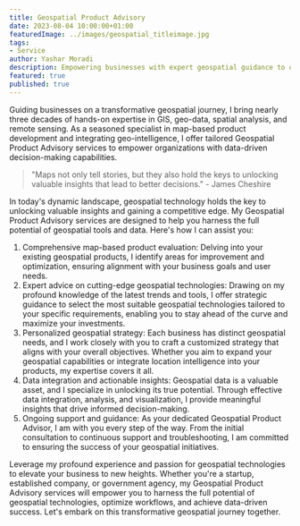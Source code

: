 ```yaml
---
title: Geospatial Product Advisory
date: 2023-08-04 10:00:00+01:00
featuredImage: ../images/geospatial_titleimage.jpg
tags:
- Service
author: Yashar Moradi
description: Empowering businesses with expert geospatial guidance to optimize products, unlock location-based insights, and make data-driven decisions for strategic growth.
featured: true
published: true
---
```

Guiding businesses on a transformative geospatial journey, I bring nearly three decades of hands-on expertise in GIS, geo-data, spatial analysis, and remote sensing. As a seasoned specialist in map-based product development and integrating geo-intelligence, I offer tailored Geospatial Product Advisory services to empower organizations with data-driven decision-making capabilities.

>"Maps not only tell stories, but they also hold the keys to unlocking valuable insights that lead to better decisions." - James Cheshire

In today's dynamic landscape, geospatial technology holds the key to unlocking valuable insights and gaining a competitive edge. My Geospatial Product Advisory services are designed to help you harness the full potential of geospatial tools and data. Here's how I can assist you:

1. Comprehensive map-based product evaluation: Delving into your existing geospatial products, I identify areas for improvement and optimization, ensuring alignment with your business goals and user needs. 
2. Expert advice on cutting-edge geospatial technologies: Drawing on my profound knowledge of the latest trends and tools, I offer strategic guidance to select the most suitable geospatial technologies tailored to your specific requirements, enabling you to stay ahead of the curve and maximize your investments. 
3. Personalized geospatial strategy: Each business has distinct geospatial needs, and I work closely with you to craft a customized strategy that aligns with your overall objectives. Whether you aim to expand your geospatial capabilities or integrate location intelligence into your products, my expertise covers it all. 
4. Data integration and actionable insights: Geospatial data is a valuable asset, and I specialize in unlocking its true potential. Through effective data integration, analysis, and visualization, I provide meaningful insights that drive informed decision-making. 
5. Ongoing support and guidance: As your dedicated Geospatial Product Advisor, I am with you every step of the way. From the initial consultation to continuous support and troubleshooting, I am committed to ensuring the success of your geospatial initiatives.

Leverage my profound experience and passion for geospatial technologies to elevate your business to new heights. Whether you're a startup, established company, or government agency, my Geospatial Product Advisory services will empower you to harness the full potential of geospatial technologies, optimize workflows, and achieve data-driven success. Let's embark on this transformative geospatial journey together.

